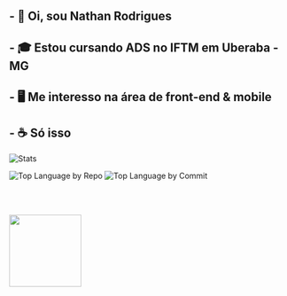 ## - 🗿 Oi, sou Nathan Rodrigues
## - 🎓 Estou cursando ADS no IFTM em Uberaba - MG
## - 🖥️ Me interesso na área de front-end & mobile
## - ☕ Só isso

![Stats](http://github-profile-summary-cards.vercel.app/api/cards/stats?username=NahNathan&theme=dracula)
<br>

![Top Language by Repo](http://github-profile-summary-cards.vercel.app/api/cards/repos-per-language?username=NahNathan&langs_count=10&theme=dracula)
![Top Language by Commit](http://github-profile-summary-cards.vercel.app/api/cards/most-commit-language?username=NahNathan&langs_count=10&theme=dracula)

<br><br>
<div>
  <a href="https://github.com/NahNathan">
  <img height="130em" src="https://i.imgur.com/ZY9Jwp3.jpeg">
</div>

